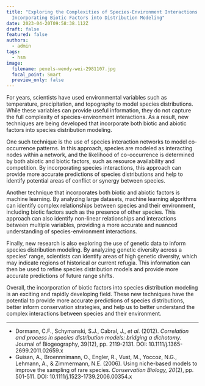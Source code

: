 ```yaml
---
title: "Exploring the Complexities of Species-Environment Interactions:
  Incorporating Biotic Factors into Distribution Modeling"
date: 2023-04-20T09:58:38.112Z
draft: false
featured: false
authors:
  - admin
tags:
  - hsm
image:
  filename: pexels-wendy-wei-2981107.jpg
  focal_point: Smart
  preview_only: false
---
```

<!--StartFragment-->

For years, scientists have used environmental variables such as temperature, precipitation, and topography to model species distributions. While these variables can provide useful information, they do not capture the full complexity of species-environment interactions. As a result, new techniques are being developed that incorporate both biotic and abiotic factors into species distribution modeling.

<!--EndFragment-->

<!--StartFragment-->

<!-- wp:paragraph -->

One such technique is the use of species interaction networks to model co-occurrence patterns. In this approach, species are modeled as interacting nodes within a network, and the likelihood of co-occurrence is determined by both abiotic and biotic factors, such as resource availability and competition. By incorporating species interactions, this approach can provide more accurate predictions of species distributions and help to identify potential areas of conflict or synergy between species.

<!-- /wp:paragraph -->

<!-- wp:paragraph -->

Another technique that incorporates both biotic and abiotic factors is machine learning. By analyzing large datasets, machine learning algorithms can identify complex relationships between species and their environment, including biotic factors such as the presence of other species. This approach can also identify non-linear relationships and interactions between multiple variables, providing a more accurate and nuanced understanding of species-environment interactions.

<!-- /wp:paragraph -->

<!-- wp:paragraph -->

Finally, new research is also exploring the use of genetic data to inform species distribution modeling. By analyzing genetic diversity across a species' range, scientists can identify areas of high genetic diversity, which may indicate regions of historical or current refugia. This information can then be used to refine species distribution models and provide more accurate predictions of future range shifts.

<!-- /wp:paragraph -->

<!-- wp:paragraph -->

Overall, the incorporation of biotic factors into species distribution modeling is an exciting and rapidly developing field. These new techniques have the potential to provide more accurate predictions of species distributions, better inform conservation strategies, and help us to better understand the complex interactions between species and their environment.

<!-- /wp:paragraph -->

<!--EndFragment-->

<!--StartFragment-->

<!-- wp:separator -->

- - -

<!-- /wp:separator -->

<!--EndFragment-->

<!--StartFragment-->

<!-- wp:list -->

* Dormann, C.F., Schymanski, S.J., Cabral, J., *et al*. (2012). *Correlation and process in species distribution models: bridging a dichotomy.* Journal of Biogeography, 39(12), pp. 2119-2131. DOI: 10.1111/j.1365-2699.2011.02659.x
* Guisan, A., Broennnimann, O., Engler, R., Vust, M., Yoccoz, N.G., Lehmann, A., & Zimmermann, N.E. (2006). Using niche-based models to improve the sampling of rare species. *Conservation Biology, 20*(2), pp. 501-511. DOI: 10.1111/j.1523-1739.2006.00354.x

<!-- /wp:list -->

<!--EndFragment-->